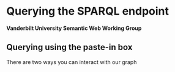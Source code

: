 # Querying the SPARQL endpoint
**Vanderbilt University Semantic Web Working Group**

## Querying using the paste-in box

There are two ways you can interact with our graph
